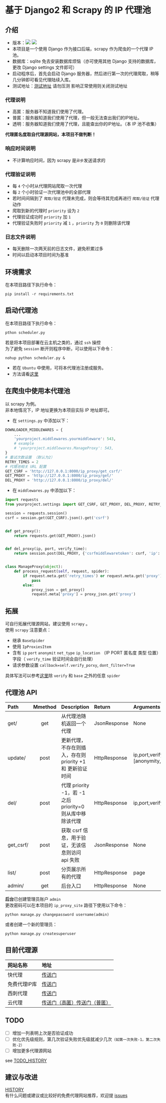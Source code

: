 # 基于 Django2 和 Scrapy 的 IP 代理池
## 介绍
- 版本：![](https://img.shields.io/badge/Python-3.x-brightgreen) ![](https://img.shields.io/badge/Django-2.x-brightgreen)
- 本项目是一个使用 Django 作为接口后端，scrapy 作为爬虫的一个代理 IP 池。
- 数据库：sqlite 免去安装数据库烦恼（亦可使用其他 Django 支持的数据库，更改 Django settings 文件即可）
- 启动程序后，首先会启动 Django 服务器，然后进行第一次的代理爬取，稍等几分钟即可看见代理陆续入库。
- 测试地址：[测试地址](http://139.9.58.217:8000/ip_proxy/list/) 请勿压测 影响正常使用则关闭测试地址
### 代理说明
- 高匿：服务器不知道我们使用了代理。
- 普匿：服务器知道我们使用了代理，但一般无法查出我们的IP地址。
- 透明：服务器知道我们使用了代理，且能查出你的IP地址。（本 IP 池不收集）
  
**代理匿名度取自代理源网站，本项目不做判断！**
### 响应时间说明
- 不计算响应时间，因为 scrapy 是`异步`发送请求的
### 代理验证说明
- 每 `4` 个小时从代理网站爬取一次代理
- 每 `2` 个小时验证一次代理池中的全部代理
- 若时间间隔到了 `爬取/验证` 代理未完成，则会等待其完成再进行 `爬取/验证` 代理动作
- 爬取到新的代理时 `priority` 设为 `2` 
- 代理验证成功时 `priority` 加 `1`
- 代理验证失败时 `priority` 减 `1` ，`priority` 为 `0` 则删除该代理
### 日志文件说明
- 每天删除一次两天前的日志文件，避免积累过多
- 时间以启动本项目时间为基准
## 环境需求
在本项目路径下执行命令：
```shell script
pip install -r requirements.txt
```
## 启动代理池
在本项目路径下执行命令：
```shell script
pthon scheduler.py
```
若是将本项目部署在云主机之类的，通过 `ssh` 操控  
为了避免 `session` 断开则程序中断，可以使用以下命令：
```shell script
nohup python scheduler.py &
```
- 若在 `Ubuntu` 中使用，可将本代理池注册成服务。  
- 方法请看[这里](https://github.com/LZC6244/ip_proxy_pool/blob/master/docs/Ubuntu_service.md)
## 在爬虫中使用本代理池
以 scrapy 为例。  
非本地情况下，IP 地址更换为本项目实际 IP 地址即可。  
- 在 `settings.py` 中添加以下：
```python
DOWNLOADER_MIDDLEWARES = {
    ...
    'yourproject.middlewares.yourmiddleware': 543,
    # example
    # 'yourproject.middlewares.ManageProxy': 543,
}
# 重试次数设置 （默认为2）
RETRY_TIMES = 2
# 代理池相关 URL 配置
GET_CSRF = 'http://127.0.0.1:8000/ip_proxy/get_csrf/'
GET_PROXY = 'http://127.0.0.1:8000/ip_proxy/get/'
DEL_PROXY = 'http://127.0.0.1:8000/ip_proxy/del/'
```
- 在 `middlewares.py` 中添加以下：
```python
import requests
from yourproject.settings import GET_CSRF, GET_PROXY, DEL_PROXY, RETRY_TIMES

session = requests.session()
csrf = session.get(GET_CSRF).json().get('csrf')


def get_proxy():
    return requests.get(GET_PROXY).json()


def del_proxy(ip, port, verify_time):
    return session.post(DEL_PROXY, {'csrfmiddlewaretoken': csrf, 'ip': ip, 'port': port, 'verify_time': verify_time})


class ManageProxy(object):
    def process_request(self, request, spider):
        if request.meta.get('retry_times') or request.meta.get('proxy'):
            pass
        else:
            proxy_json = get_proxy()
            request.meta['proxy'] = proxy_json.get('proxy')
```
## 拓展
可自行拓展代理源网站，建议使用 `scrapy` 。  
使用 `scrapy` 注意要点：
- 继承 `BaseSpider`
- 使用 `IpProxiesItem`
- 含有 `ip` `port` `anonymit` `net_type` `ip_location` （IP PORT 匿名度 类型 位置）字段（ `verify_time` 验证时间会自行处理）
- 请求参数设置 `callback=self.verify_porxy`, `dont_filter=True`
  
具体写法可以参考[这里](https://github.com/LZC6244/ip_proxy_pool/tree/master/spider/ip_proxies/ip_proxies/spiders)除 `verify` 和 `base` 之外的任意 `spider`
## 代理池 API
| Path | Mmethod | Description | Return | Arguments | 
| :--  | :--: | :-- | :-- | :-- |
| get/ | get | 从代理池随机返回一个代理 | JsonResponse | None |
| update/ | post | 更新代理，不存在则插入，存在则 priority +1 和 更新验证时间 | HttpResponse | ip,port,verify_time,[anonymity,net_type,ip_location] |
| del/ | post | 代理 priority -1，若 -1 之后 priority=0 则从库中移除该代理 | HttpResponse | ip,port,verify_time |
| get_csrf/ | post | 获取 csrf 信息，用于验证，无该信息则访问 api 失败 | JsonResponse | None |
| list/ | post | 分页展示所有的代理 | HttpResponse | page |
| admin/ | get | 后台入口 | HttpResponse | None |  

**后台**已创建管理员账户 `admin`  
更改密码可以在本项目的 `ip_proxy_site` 路径下使用以下命令：
```shell script
python manage.py changepassword username(admin)
```
或者创建一个新的管理员：
```shell script
python manage.py createsuperuser
```
## 目前代理源
| 网站名称 | 地址 |
| :-- | :-- |
| 快代理 | [传送门](https://www.kuaidaili.com/free/inha/1/) |
| 免费代理IP库 | [传送门](http://ip.jiangxianli.com/?page=1) |
| 西刺代理 | [传送门](https://www.xicidaili.com/nn/1) |
| 云代理 | [传送门（高匿）](http://www.ip3366.net/free/?stype=1&page=1)[传送门（普匿）](http://www.ip3366.net/free/?stype=2&page=1) |
 
## TODO
- [ ] 增加一列表明上次是否验证成功
- [ ] 优化优先级规则，第几次验证失败优先级就减少几次`（如第一次失败-1，第二次失败-2）` 
- [ ] 增加更多代理源网站 

see  [TODO_HISTORY](https://github.com/LZC6244/ip_proxy_pool/blob/master/docs/TODO_history.md)
## 建议与改进
[HISTORY](https://github.com/LZC6244/ip_proxy_pool/blob/master/docs/history.md)  
有什么问题或建议或比较好的免费代理网站推荐，欢迎提 [issues](https://github.com/LZC6244/ip_proxy_pool/issues)  
